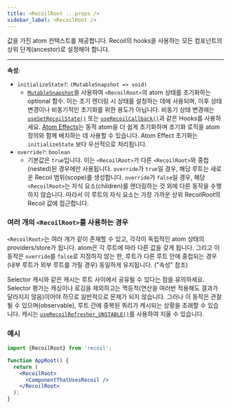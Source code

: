 ```yaml
---
title: <RecoilRoot ...props />
sidebar_label: <RecoilRoot />
---
```


값을 가진 atom 컨텍스트를 제공합니다. Recoil의 hooks을 사용하는 모든 컴포넌트의 상위 단계(ancestor)로 설정해야 합니다.

---

**속성**:

- `initializeState?`: `(MutableSnapshot => void)`
  - [`MutableSnapshot`](/docs/api-reference/core/Snapshot#transforming-snapshots)을 사용하여 `<RecoilRoot>`의 atom 상태를 초기화하는 optional 함수. 이는 초기 렌더링 시 상태를 설정하는 데에 사용되며, 이후 상태 변경이나 비동기적인 초기화를 위한 용도가 아닙니다. 비동기 상태 변경에는 [`useSetRecoilState()`](/docs/api-reference/core/useSetRecoilState) 또는 [`useRecoilCallback()`](/docs/api-reference/core/useRecoilCallback)과 같은 Hooks를 사용하세요.
  [Atom Effects](/docs/guides/atom-effects)는 동적 atom을 더 쉽게 초기화하며 초기화 로직을 atom 정의와 함께 배치하는 데 사용할 수 있습니다. Atom Effect 초기화는 `initializeState` 보다 우선적으로 처리됩니다.
- `override?`: `boolean`
  - 기본값은 `true`입니다. 이는 `<RecoilRoot>`가 다른 `<RecoilRoot>`와 중첩(nested)된 경우에만 사용됩니다. `override`가 `true`일 경우, 해당 루트는 새로운 Recoil 범위(scope)를 생성합니다. `override`가 `false`일 경우, 해당 `<RecoilRoot>`는 자식 요소(children)를 렌더링하는 것 외에 다른 동작을 수행하지 않습니다. 따라서 이 루트의 자식 요소는 가장 가까운 상위 RecoilRoot의 Recoil 값에 접근합니다.

### 여러 개의 `<RecoilRoot>`를 사용하는 경우

`<RecoilRoot>`는 여러 개가 같이 존재할 수 있고, 각각이 독립적인 atom 상태의 providers/store가 됩니다. atom은 각 루트에 따라 다른 값을 갖게 됩니다. 그리고 이 동작은 `override`를 `false`로 지정하지 않는 한, 루트가 다른 루트 안에 중첩되는 경우(내부 루트가 외부 루트를 가릴 경우) 동일하게 유지됩니다. ("속성" 참조)

Selector 캐시와 같은 캐시는 루트 사이에서 공유될 수 있다는 점을 유의하세요. Selector 평가는 캐싱이나 로깅을 제외하고는 멱등적(연산을 여러번 적용해도 결과가 달라지지 않음)이어야 하므로 일반적으로 문제가 되지 않습니다. 그러나 이 동작은 관찰될 수 있으며(observable), 루트 간에 중복된 쿼리가 캐시되는 상황을 초래할 수 있습니다. 캐시는 [`useRecoilRefresher_UNSTABLE()`](/docs/api-reference/core/useRecoilRefresher)를 사용하여 지울 수 있습니다.

### 예시

```jsx
import {RecoilRoot} from 'recoil';

function AppRoot() {
  return (
    <RecoilRoot>
      <ComponentThatUsesRecoil />
    </RecoilRoot>
  );
}
```

